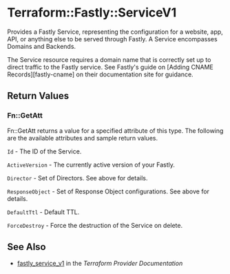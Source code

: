 # Terraform::Fastly::ServiceV1

Provides a Fastly Service, representing the configuration for a website, app,
API, or anything else to be served through Fastly. A Service encompasses Domains
and Backends.

The Service resource requires a domain name that is correctly set up to direct
traffic to the Fastly service. See Fastly's guide on [Adding CNAME Records][fastly-cname]
on their documentation site for guidance.

## Return Values

### Fn::GetAtt

Fn::GetAtt returns a value for a specified attribute of this type. The following are the available attributes and sample return values.

`Id` - The ID of the Service.

`ActiveVersion` - The currently active version of your Fastly.

`Director` - Set of Directors. See above for details.

`ResponseObject` - Set of Response Object configurations. See above for details.

`DefaultTtl` - Default TTL.

`ForceDestroy` - Force the destruction of the Service on delete.

## See Also

* [fastly_service_v1](https://www.terraform.io/docs/providers/fastly/r/service_v1.html) in the _Terraform Provider Documentation_